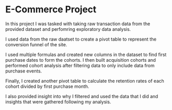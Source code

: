 
# E-Commerce Project

In this project I was tasked with taking raw transaction data from the provided dataset and perfomring exploratory data analysis. 

I used data from the raw daatset to create a pivot table to represent the conversion funnel of the site. 

I used multiple formulas and created new columns in the dataset to find first purchase dates to form the cohorts. I then built acquisition cohorts and performed cohort analysis after filtering data to only include data from purchase events. 

Finally, I created another pivot table to calculate the retention rates of each cohort divided by first purchase month.

I also provided insight into why I filtered and used the data that I did and insights that were gathered following my analysis.